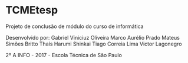 ﻿# TCMEtesp
Projeto de conclusão de módulo do curso de informática

Desenvolvido por:
Gabriel Viniciuz Oliveira
Marco Aurélio Prado
Mateus Simões Britto
Thaís Harumi Shinkai
Tiago Correia Lima
Victor Lagonegro

2º A INFO - 2017 - Escola Técnica de São Paulo


